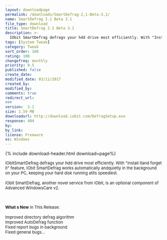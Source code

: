 ```yaml
---
layout: downloadpage
permalink: /downloads/SmartDefrag-2,1-Beta-3,1/
name: SmartDefrag 2.1 Beta 3.1
file_type: download
title: SmartDefrag 2.1 Beta 3.1
description: >-
  IObit SmartDefrag defrags your hdd drive most efficiently. With "Install it and forget it" feature, IObit SmartDefrag works automatically and quietly in the background on your PC, keeping your hard disk running at its speediest.
tags: [System Tweak]
category: Tweak
sort_order: 100
rating: 100
changefreq: monthly
priority: 0.5
published: false
create_date: 
modified_date: 03/11/2017
created_by: 
modified_by: 
comments: true
redirect_url: 
### 
version:  3.1
size: 1.59 MB
downloadurl: http://download.iobit.com/DefragSetup.exe
response: 404
by: 
by_link: 
license: Freeware
os: Windows
---
```


{% include download-header.html download=page%}

<p style="fix-download-text !important">
<p><font size="2"><p>IObitSmartDefrag defrags your hdd drive most efficiently. With "Install itand forget it" feature, IObit SmartDefrag works automatically andquietly in the background on your PC, keeping your hard disk running atits speediest. <br />
<br />
IObit SmartDefrag, another novel service from IObit, is an optional component of Advanced WindowsCare v2.</p>
<div class="celltext_big"><br />
<br />
<strong>What s New</strong> in This Release:<br />
<br />
Improved directory defrag algorithm<br />
Improved AutoDefrag function<br />
Fixed report bugs in background<br />
Fixed general bugs...</div></p></p>
